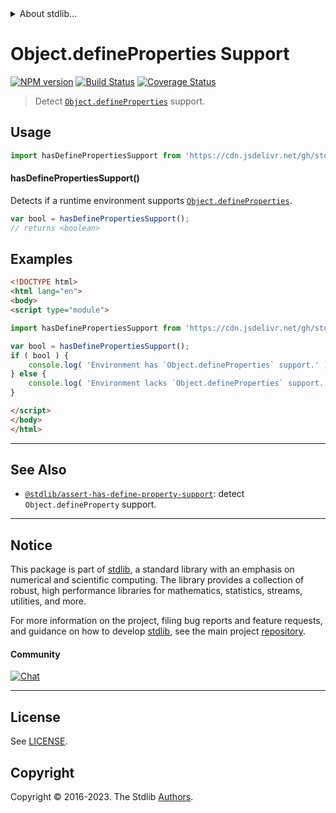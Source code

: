 <!--

@license Apache-2.0

Copyright (c) 2018 The Stdlib Authors.

Licensed under the Apache License, Version 2.0 (the "License");
you may not use this file except in compliance with the License.
You may obtain a copy of the License at

   http://www.apache.org/licenses/LICENSE-2.0

Unless required by applicable law or agreed to in writing, software
distributed under the License is distributed on an "AS IS" BASIS,
WITHOUT WARRANTIES OR CONDITIONS OF ANY KIND, either express or implied.
See the License for the specific language governing permissions and
limitations under the License.

-->


<details>
  <summary>
    About stdlib...
  </summary>
  <p>We believe in a future in which the web is a preferred environment for numerical computation. To help realize this future, we've built stdlib. stdlib is a standard library, with an emphasis on numerical and scientific computation, written in JavaScript (and C) for execution in browsers and in Node.js.</p>
  <p>The library is fully decomposable, being architected in such a way that you can swap out and mix and match APIs and functionality to cater to your exact preferences and use cases.</p>
  <p>When you use stdlib, you can be absolutely certain that you are using the most thorough, rigorous, well-written, studied, documented, tested, measured, and high-quality code out there.</p>
  <p>To join us in bringing numerical computing to the web, get started by checking us out on <a href="https://github.com/stdlib-js/stdlib">GitHub</a>, and please consider <a href="https://opencollective.com/stdlib">financially supporting stdlib</a>. We greatly appreciate your continued support!</p>
</details>

# Object.defineProperties Support

[![NPM version][npm-image]][npm-url] [![Build Status][test-image]][test-url] [![Coverage Status][coverage-image]][coverage-url] <!-- [![dependencies][dependencies-image]][dependencies-url] -->

> Detect [`Object.defineProperties`][mdn-define-properties] support.



<section class="usage">

## Usage

<!-- eslint-disable id-length -->

```javascript
import hasDefinePropertiesSupport from 'https://cdn.jsdelivr.net/gh/stdlib-js/assert-has-define-properties-support@v0.1.0-esm/index.mjs';
```

#### hasDefinePropertiesSupport()

Detects if a runtime environment supports [`Object.defineProperties`][mdn-define-properties].

<!-- eslint-disable id-length -->

```javascript
var bool = hasDefinePropertiesSupport();
// returns <boolean>
```

</section>

<!-- /.usage -->

<section class="examples">

## Examples

<!-- eslint no-undef: "error", id-length: "off" -->

```html
<!DOCTYPE html>
<html lang="en">
<body>
<script type="module">

import hasDefinePropertiesSupport from 'https://cdn.jsdelivr.net/gh/stdlib-js/assert-has-define-properties-support@v0.1.0-esm/index.mjs';

var bool = hasDefinePropertiesSupport();
if ( bool ) {
    console.log( 'Environment has `Object.defineProperties` support.' );
} else {
    console.log( 'Environment lacks `Object.defineProperties` support.' );
}

</script>
</body>
</html>
```

</section>

<!-- /.examples -->



<!-- Section for related `stdlib` packages. Do not manually edit this section, as it is automatically populated. -->

<section class="related">

* * *

## See Also

-   <span class="package-name">[`@stdlib/assert-has-define-property-support`][@stdlib/assert/has-define-property-support]</span><span class="delimiter">: </span><span class="description">detect `Object.defineProperty` support.</span>

</section>

<!-- /.related -->

<!-- Section for all links. Make sure to keep an empty line after the `section` element and another before the `/section` close. -->


<section class="main-repo" >

* * *

## Notice

This package is part of [stdlib][stdlib], a standard library with an emphasis on numerical and scientific computing. The library provides a collection of robust, high performance libraries for mathematics, statistics, streams, utilities, and more.

For more information on the project, filing bug reports and feature requests, and guidance on how to develop [stdlib][stdlib], see the main project [repository][stdlib].

#### Community

[![Chat][chat-image]][chat-url]

---

## License

See [LICENSE][stdlib-license].


## Copyright

Copyright &copy; 2016-2023. The Stdlib [Authors][stdlib-authors].

</section>

<!-- /.stdlib -->

<!-- Section for all links. Make sure to keep an empty line after the `section` element and another before the `/section` close. -->

<section class="links">

[npm-image]: http://img.shields.io/npm/v/@stdlib/assert-has-define-properties-support.svg
[npm-url]: https://npmjs.org/package/@stdlib/assert-has-define-properties-support

[test-image]: https://github.com/stdlib-js/assert-has-define-properties-support/actions/workflows/test.yml/badge.svg?branch=v0.1.0
[test-url]: https://github.com/stdlib-js/assert-has-define-properties-support/actions/workflows/test.yml?query=branch:v0.1.0

[coverage-image]: https://img.shields.io/codecov/c/github/stdlib-js/assert-has-define-properties-support/main.svg
[coverage-url]: https://codecov.io/github/stdlib-js/assert-has-define-properties-support?branch=main

<!--

[dependencies-image]: https://img.shields.io/david/stdlib-js/assert-has-define-properties-support.svg
[dependencies-url]: https://david-dm.org/stdlib-js/assert-has-define-properties-support/main

-->

[chat-image]: https://img.shields.io/gitter/room/stdlib-js/stdlib.svg
[chat-url]: https://app.gitter.im/#/room/#stdlib-js_stdlib:gitter.im

[stdlib]: https://github.com/stdlib-js/stdlib

[stdlib-authors]: https://github.com/stdlib-js/stdlib/graphs/contributors

[cli-section]: https://github.com/stdlib-js/assert-has-define-properties-support#cli
[cli-url]: https://github.com/stdlib-js/assert-has-define-properties-support/tree/cli
[@stdlib/assert-has-define-properties-support]: https://github.com/stdlib-js/assert-has-define-properties-support/tree/main

[umd]: https://github.com/umdjs/umd
[es-module]: https://developer.mozilla.org/en-US/docs/Web/JavaScript/Guide/Modules

[deno-url]: https://github.com/stdlib-js/assert-has-define-properties-support/tree/deno
[umd-url]: https://github.com/stdlib-js/assert-has-define-properties-support/tree/umd
[esm-url]: https://github.com/stdlib-js/assert-has-define-properties-support/tree/esm
[branches-url]: https://github.com/stdlib-js/assert-has-define-properties-support/blob/main/branches.md

[stdlib-license]: https://raw.githubusercontent.com/stdlib-js/assert-has-define-properties-support/main/LICENSE

[mdn-define-properties]: https://developer.mozilla.org/en-US/docs/Web/JavaScript/Reference/Global_Objects/Object/defineProperties

<!-- <related-links> -->

[@stdlib/assert/has-define-property-support]: https://github.com/stdlib-js/assert-has-define-property-support/tree/esm

<!-- </related-links> -->

</section>

<!-- /.links -->
